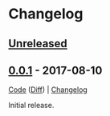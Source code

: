 # Changelog

## [Unreleased]
[Unreleased]: https://github.com/rweda/flush-async/compare/v0.0.1...HEAD
[0.0.2-diff]: https://github.com/rweda/flush-async/compare/v0.0.1...v0.0.2

## [0.0.1] - 2017-08-10

[Code][0.0.1] ([Diff][0.0.1-diff]) | [Changelog][0.0.1-log]

Initial release.

[0.0.1]: https://github.com/rweda/flush-async/tree/v0.0.1
[0.0.1-diff]: https://github.com/rweda/flush-async/compare/58877b6e9617bd0a27011565f7da424883f3ea9a...0.0.1
[0.0.1-log]:  https://github.com/rweda/flush-async/blob/master/CHANGELOG.md#001---2017-08-10
